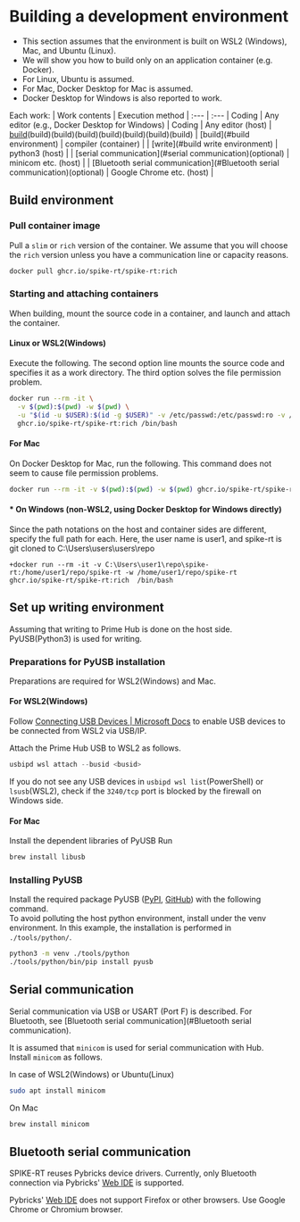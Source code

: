 # Building a development environment
- This section assumes that the environment is built on WSL2 (Windows), Mac, and Ubuntu (Linux).
- We will show you how to build only on an application container (e.g. Docker).
- For Linux, Ubuntu is assumed.
- For Mac, Docker Desktop for Mac is assumed.
- Docker Desktop for Windows is also reported to work.

Each work:
| Work contents | Execution method
| :--- | :--- | Coding | Any editor (e.g., Docker Desktop for Windows)
| Coding | Any editor (host) | [build](build)(build)(build)(build)(build)(build)(build)(build)
| [build](#build environment) | compiler (container) |
| [write](#build write environment) | python3 (host) |
| [serial communication](#serial communication)(optional) | minicom etc. (host) |
| [Bluetooth serial communication](#Bluetooth serial communication)(optional) | Google Chrome etc. (host) |


## Build environment
### Pull container image
Pull a `slim` or `rich` version of the container.
We assume that you will choose the `rich` version unless you have a communication line or capacity reasons.
```bash
docker pull ghcr.io/spike-rt/spike-rt:rich
```

### Starting and attaching containers
When building, mount the source code in a container, and launch and attach the container.

#### Linux or WSL2(Windows)
Execute the following.
The second option line mounts the source code and specifies it as a work directory.
The third option solves the file permission problem.
```bash
docker run --rm -it \
  -v $(pwd):$(pwd) -w $(pwd) \
  -u "$(id -u $USER):$(id -g $USER)" -v /etc/passwd:/etc/passwd:ro -v /etc/group:/etc/group:ro \
  ghcr.io/spike-rt/spike-rt:rich /bin/bash
```

#### For Mac
On Docker Desktop for Mac, run the following.
This command does not seem to cause file permission problems.
```bash
docker run --rm -it -v $(pwd):$(pwd) -w $(pwd) ghcr.io/spike-rt/spike-rt:rich /bin/bash
```

#### * On Windows (non-WSL2, using Docker Desktop for Windows directly)
Since the path notations on the host and container sides are different, specify the full path for each.
Here, the user name is user1, and spike-rt is git cloned to C:\Users\users\users\repo

```winbatch
+docker run --rm -it -v C:\Users\user1\repo\spike-rt:/home/user1/repo/spike-rt -w /home/user1/repo/spike-rt ghcr.io/spike-rt/spike-rt:rich  /bin/bash
```

## Set up writing environment
Assuming that writing to Prime Hub is done on the host side.  
PyUSB(Python3) is used for writing.

### Preparations for PyUSB installation
Preparations are required for WSL2(Windows) and Mac.

#### For WSL2(Windows)
Follow [Connecting USB Devices | Microsoft Docs](https://docs.microsoft.com/ja-jp/windows/wsl/connect-usb) to enable USB devices to be connected from WSL2 via USB/IP. 

Attach the Prime Hub USB to WSL2 as follows.
```powershell
usbipd wsl attach --busid <busid>
```

If you do not see any USB devices in `usbipd wsl list`(PowerShell) or `lsusb`(WSL2), check if the `3240/tcp` port is blocked by the firewall on Windows side.
 
#### For Mac
Install the dependent libraries of PyUSB
Run 
```bash
brew install libusb
```

### Installing PyUSB
Install the required package PyUSB ([PyPI](https://pypi.org/project/pyusb/), [GitHub](https://github.com/pyusb/pyusb)) with the following command.  
To avoid polluting the host python environment, install under the venv environment. In this example, the installation is performed in `./tools/python/`. 
```bash
python3 -m venv ./tools/python
./tools/python/bin/pip install pyusb
```

## Serial communication
Serial communication via USB or USART (Port F) is described.
For Bluetooth, see [Bluetooth serial communication](#Bluetooth serial communication).

It is assumed that `minicom` is used for serial communication with Hub.  
Install `minicom` as follows.

In case of WSL2(Windows) or Ubuntu(Linux)
```bash
sudo apt install minicom
```

On Mac
```bash sudo apt install minicom
brew install minicom
```

## Bluetooth serial communication
SPIKE-RT reuses Pybricks device drivers.
Currently, only Bluetooth connection via Pybricks' [Web IDE](https://beta.pybricks.com/) is supported.

Pybricks' [Web IDE](https://beta.pybricks.com/) does not support Firefox or other browsers.
Use Google Chrome or Chromium browser.

